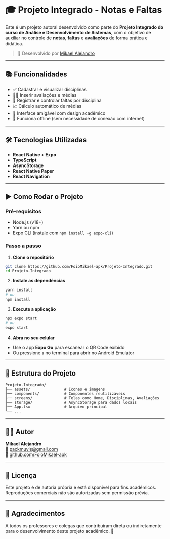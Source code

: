 # 🎓 Projeto Integrado - Notas e Faltas

Este é um projeto autoral desenvolvido como parte do **Projeto Integrado do curso de Análise e Desenvolvimento de Sistemas**, com o objetivo de auxiliar no controle de **notas**, **faltas** e **avaliações** de forma prática e didática.

> 🚀 Desenvolvido por [Mikael Alejandro](https://github.com/FoioMikael-apk)

---

## 📚 Funcionalidades

- ✅ Cadastrar e visualizar disciplinas
- 🧑‍🏫 Inserir avaliações e médias
- 📅 Registrar e controlar faltas por disciplina
- 📈 Cálculo automático de médias
- 🎨 Interface amigável com design acadêmico
- 📲 Funciona offline (sem necessidade de conexão com internet)

---

## 🛠️ Tecnologias Utilizadas

- **React Native + Expo**
- **TypeScript**
- **AsyncStorage**
- **React Native Paper**
- **React Navigation**

---

## ▶️ Como Rodar o Projeto

### Pré-requisitos

- Node.js (v18+)
- Yarn ou npm
- Expo CLI (instale com `npm install -g expo-cli`)

### Passo a passo

1. **Clone o repositório**
```bash
git clone https://github.com/FoioMikael-apk/Projeto-Integrado.git
cd Projeto-Integrado
```

2. **Instale as dependências**
```bash
yarn install
# ou
npm install
```

3. **Execute a aplicação**
```bash
npx expo start
# ou
expo start
```

4. **Abra no seu celular**
- Use o app **Expo Go** para escanear o QR Code exibido
- Ou pressione `a` no terminal para abrir no Android Emulator

---

## 📁 Estrutura do Projeto

```
Projeto-Integrado/
├── assets/               # Ícones e imagens
├── components/           # Componentes reutilizáveis
├── screens/              # Telas como Home, Disciplinas, Avaliações
├── storage/              # AsyncStorage para dados locais
├── App.tsx               # Arquivo principal
└── ...
```

---

## 👨‍💻 Autor

**Mikael Alejandro**  
📧 [packmuvis@gmail.com](mailto:packmuvis@gmail.com)  
🔗 [github.com/FoioMikael-apk](https://github.com/FoioMikael-apk)

---

## 📄 Licença

Este projeto é de autoria própria e está disponível para fins acadêmicos.  
Reproduções comerciais não são autorizadas sem permissão prévia.

---

## 🙌 Agradecimentos

A todos os professores e colegas que contribuíram direta ou indiretamente para o desenvolvimento deste projeto acadêmico. 💙
